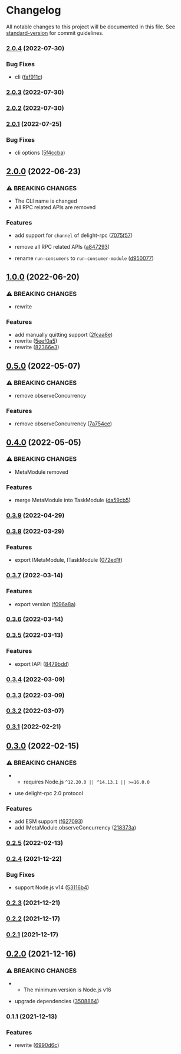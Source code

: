 # Changelog

All notable changes to this project will be documented in this file. See [standard-version](https://github.com/conventional-changelog/standard-version) for commit guidelines.

### [2.0.4](https://github.com/BlackGlory/consumer/compare/v2.0.3...v2.0.4) (2022-07-30)


### Bug Fixes

* cli ([faf911c](https://github.com/BlackGlory/consumer/commit/faf911c5e93c8251496d00687ba472712d854201))

### [2.0.3](https://github.com/BlackGlory/consumer/compare/v2.0.2...v2.0.3) (2022-07-30)

### [2.0.2](https://github.com/BlackGlory/consumer/compare/v2.0.1...v2.0.2) (2022-07-30)

### [2.0.1](https://github.com/BlackGlory/consumer/compare/v2.0.0...v2.0.1) (2022-07-25)


### Bug Fixes

* cli options ([5f4ccba](https://github.com/BlackGlory/consumer/commit/5f4ccba2236c0903e654812d96db5f5f04559039))

## [2.0.0](https://github.com/BlackGlory/consumer/compare/v1.0.0...v2.0.0) (2022-06-23)


### ⚠ BREAKING CHANGES

* The CLI name is changed
* All RPC related APIs are removed

### Features

* add support for `channel` of delight-rpc ([7075f57](https://github.com/BlackGlory/consumer/commit/7075f57ceceed8397a98b81f74e81c75af14701b))
* remove all RPC related APIs ([a847293](https://github.com/BlackGlory/consumer/commit/a8472933b810c0feba1fe2ef19fe357ba99ba004))


* rename `run-consumers` to `run-consumer-module` ([d950077](https://github.com/BlackGlory/consumer/commit/d95007761f484fe0a1e6c65f0f47398828921270))

## [1.0.0](https://github.com/BlackGlory/consumer/compare/v0.5.0...v1.0.0) (2022-06-20)


### ⚠ BREAKING CHANGES

* rewrite

### Features

* add manually quitting support ([2fcaa8e](https://github.com/BlackGlory/consumer/commit/2fcaa8ea388690cd618f986cfe0691f5f513a278))
* rewrite ([5eef0a5](https://github.com/BlackGlory/consumer/commit/5eef0a5dec3804fcf48d5028532fdd9a783644f4))
* rewrite ([82366e3](https://github.com/BlackGlory/consumer/commit/82366e377d85fa6cd117b9089aa774a7d5a107ca))

## [0.5.0](https://github.com/BlackGlory/gado/compare/v0.4.0...v0.5.0) (2022-05-07)


### ⚠ BREAKING CHANGES

* remove observeConcurrency

### Features

* remove observeConcurrency ([7a754ce](https://github.com/BlackGlory/gado/commit/7a754ce91fc77f0e3b1dee5c1959619b459e4e5c))

## [0.4.0](https://github.com/BlackGlory/gado/compare/v0.3.9...v0.4.0) (2022-05-05)


### ⚠ BREAKING CHANGES

* MetaModule removed

### Features

* merge MetaModule into TaskModule ([da59cb5](https://github.com/BlackGlory/gado/commit/da59cb55ac5de38800b7b60a5983c76b4444a1fc))

### [0.3.9](https://github.com/BlackGlory/gado/compare/v0.3.8...v0.3.9) (2022-04-29)

### [0.3.8](https://github.com/BlackGlory/gado/compare/v0.3.7...v0.3.8) (2022-03-29)


### Features

* export IMetaModule, ITaskModule ([072ed1f](https://github.com/BlackGlory/gado/commit/072ed1f7a8475ae62916e1152a9e4ae968ccf8a5))

### [0.3.7](https://github.com/BlackGlory/gado/compare/v0.3.6...v0.3.7) (2022-03-14)


### Features

* export version ([f096a8a](https://github.com/BlackGlory/gado/commit/f096a8a8f63a872b1c3bb613fdd22751b05934e2))

### [0.3.6](https://github.com/BlackGlory/gado/compare/v0.3.5...v0.3.6) (2022-03-14)

### [0.3.5](https://github.com/BlackGlory/gado/compare/v0.3.4...v0.3.5) (2022-03-13)


### Features

* export IAPI ([8479bdd](https://github.com/BlackGlory/gado/commit/8479bdda49c858b6f9cd13f16f5aa8d199665c70))

### [0.3.4](https://github.com/BlackGlory/gado/compare/v0.3.3...v0.3.4) (2022-03-09)

### [0.3.3](https://github.com/BlackGlory/gado/compare/v0.3.2...v0.3.3) (2022-03-09)

### [0.3.2](https://github.com/BlackGlory/gado/compare/v0.3.1...v0.3.2) (2022-03-07)

### [0.3.1](https://github.com/BlackGlory/gado/compare/v0.3.0...v0.3.1) (2022-02-21)

## [0.3.0](https://github.com/BlackGlory/gado/compare/v0.2.5...v0.3.0) (2022-02-15)


### ⚠ BREAKING CHANGES

* - requires Node.js `^12.20.0 || ^14.13.1 || >=16.0.0`
- use delight-rpc 2.0 protocol

### Features

* add ESM support ([f627093](https://github.com/BlackGlory/gado/commit/f62709389fb19f5cdd51e9fb09497a8edb8a9480))
* add IMetaModule.observeConcurrency ([218373a](https://github.com/BlackGlory/gado/commit/218373a1cf6881d817d9df051c851677d3c85618))

### [0.2.5](https://github.com/BlackGlory/gado/compare/v0.2.4...v0.2.5) (2022-02-13)

### [0.2.4](https://github.com/BlackGlory/gado/compare/v0.2.3...v0.2.4) (2021-12-22)


### Bug Fixes

* support Node.js v14 ([53116b4](https://github.com/BlackGlory/gado/commit/53116b42412ffe1e0aad7c99f0148a62263cb811))

### [0.2.3](https://github.com/BlackGlory/gado/compare/v0.2.2...v0.2.3) (2021-12-21)

### [0.2.2](https://github.com/BlackGlory/gado/compare/v0.2.1...v0.2.2) (2021-12-17)

### [0.2.1](https://github.com/BlackGlory/gado/compare/v0.2.0...v0.2.1) (2021-12-17)

## [0.2.0](https://github.com/BlackGlory/gado/compare/v0.1.1...v0.2.0) (2021-12-16)


### ⚠ BREAKING CHANGES

* - The minimum version is Node.js v16

* upgrade dependencies ([3508864](https://github.com/BlackGlory/gado/commit/3508864529cd2ae1750bc29b04e2266b28b44d6e))

### 0.1.1 (2021-12-13)


### Features

* rewrite ([6990d6c](https://github.com/BlackGlory/gado/commit/6990d6c8837e091b9cec9a4882f00ae9d729410b))
